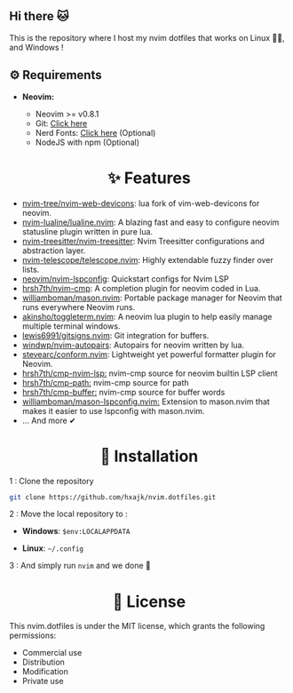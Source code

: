 <h2>Hi there 🐱 </h2>

This is the repository where I host my nvim dotfiles that works on Linux 🐧🐧, and Windows !

<h2>⚙ Requirements</h2>

- **Neovim:**

  - Neovim >= v0.8.1
  - Git: [Click here](https://git-scm.com/downloads)
  - Nerd Fonts: [Click here](https://www.nerdfonts.com/font-downloads) (Optional)
  - NodeJS with npm (Optional)

<h1 align="center">✨ Features</h1>

- [nvim-tree/nvim-web-devicons](https://github.com/nvim-tree/nvim-web-devicons): lua fork of vim-web-devicons for neovim.
- [nvim-lualine/lualine.nvim](https://github.com/nvim-lualine/lualine.nvim): A blazing fast and easy to configure neovim statusline plugin written in pure lua.
- [nvim-treesitter/nvim-treesitter](https://github.com/nvim-treesitter/nvim-treesitter): Nvim Treesitter configurations and abstraction layer.
- [nvim-telescope/telescope.nvim](https://github.com/nvim-telescope/telescope.nvim): Highly extendable fuzzy finder over lists.
- [neovim/nvim-lspconfig](https://github.com/neovim/nvim-lspconfig): Quickstart configs for Nvim LSP
- [hrsh7th/nvim-cmp](https://github.com/hrsh7th/nvim-cmp): A completion plugin for neovim coded in Lua.
- [williamboman/mason.nvim](https://github.com/williamboman/mason.nvim): Portable package manager for Neovim that runs everywhere Neovim runs.
- [akinsho/toggleterm.nvim](https://github.com/akinsho/toggleterm.nvim): A neovim lua plugin to help easily manage multiple terminal windows.
- [lewis6991/gitsigns.nvim](https://github.com/lewis6991/gitsigns.nvim): Git integration for buffers.
- [windwp/nvim-autopairs](https://github.com/windwp/nvim-autopairs): Autopairs for neovim written by lua.
- [stevearc/conform.nvim](https://github.com/stevearc/conform.nvim): Lightweight yet powerful formatter plugin for Neovim.
- [hrsh7th/cmp-nvim-lsp:](https://github.com/hrsh7th/cmp-nvim-lsp) nvim-cmp source for neovim builtin LSP client
- [hrsh7th/cmp-path:](https://github.com/hrsh7th/cmp-path) nvim-cmp source for path
- [hrsh7th/cmp-buffer:](https://github.com/hrsh7th/cmp-buffer) nvim-cmp source for buffer words
- [williamboman/mason-lspconfig.nvim:](https://github.com/williamboman/mason-lspconfig.nvim) Extension to mason.nvim that makes it easier to use lspconfig with mason.nvim.
- ... And more ✔

<h1 align="center"> 🚀 Installation </h1>

1 : Clone the repository

```bash
git clone https://github.com/hxajk/nvim.dotfiles.git
```
2 : Move the local repository to : 

- **Windows**: `$env:LOCALAPPDATA`

- **Linux**: `~/.config`

3 : And simply run  `nvim` and we done 🎉

<h1 align="center"> 📜 License </h1>

This nvim.dotfiles is under the MIT license, which grants the following permissions:

- Commercial use
- Distribution
- Modification
- Private use
